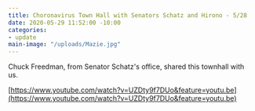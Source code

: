 ```yaml
---
title: Choronavirus Town Hall with Senators Schatz and Hirono - 5/28
date: 2020-05-29 11:52:00 -10:00
categories:
- update
main-image: "/uploads/Mazie.jpg"
---
```


Chuck Freedman, from Senator Schatz's office, shared this townhall with us. 

[https://www.youtube.com/watch?v=UZDty9f7DUo&feature=youtu.be](https://www.youtube.com/watch?v=UZDty9f7DUo&feature=youtu.be)